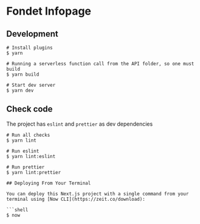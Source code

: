 # Fondet Infopage

## Development

```shell
# Install plugins
$ yarn

# Running a serverless function call from the API folder, so one must build
$ yarn build

# Start dev server
$ yarn dev
```

## Check code

The project has `eslint` and `prettier` as dev dependencies

```shell
# Run all checks
$ yarn lint

# Run eslint
$ yarn lint:eslint

# Run prettier
$ yarn lint:prettier

## Deploying From Your Terminal

You can deploy this Next.js project with a single command from your terminal using [Now CLI](https://zeit.co/download):

```shell
$ now
```
